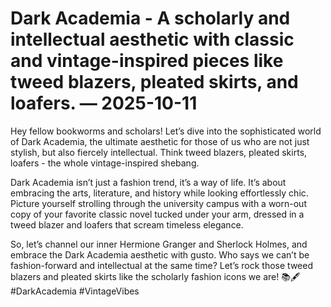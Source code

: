# Dark Academia - A scholarly and intellectual aesthetic with classic and vintage-inspired pieces like tweed blazers, pleated skirts, and loafers. — 2025-10-11

Hey fellow bookworms and scholars! Let’s dive into the sophisticated world of Dark Academia, the ultimate aesthetic for those of us who are not just stylish, but also fiercely intellectual. Think tweed blazers, pleated skirts, loafers - the whole vintage-inspired shebang.

Dark Academia isn’t just a fashion trend, it’s a way of life. It’s about embracing the arts, literature, and history while looking effortlessly chic. Picture yourself strolling through the university campus with a worn-out copy of your favorite classic novel tucked under your arm, dressed in a tweed blazer and loafers that scream timeless elegance.

So, let’s channel our inner Hermione Granger and Sherlock Holmes, and embrace the Dark Academia aesthetic with gusto. Who says we can’t be fashion-forward and intellectual at the same time? Let’s rock those tweed blazers and pleated skirts like the scholarly fashion icons we are! 📚🖋️#DarkAcademia #VintageVibes